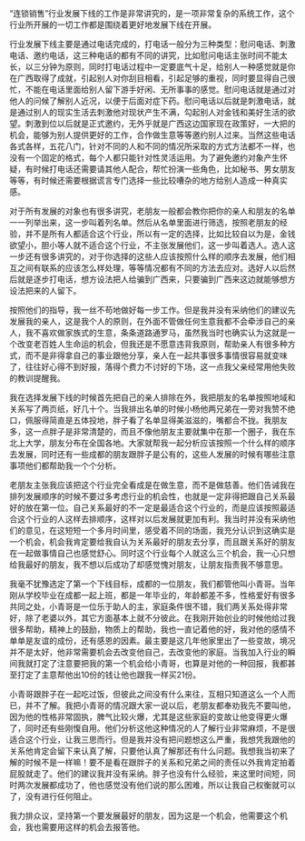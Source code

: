 “连锁销售”行业发展下线的工作是非常讲究的，是一项非常复杂的系统工作，这个行业所开展的一切工作都是围绕着更好地发展下线在开展。

行业发展下线主要是通过电话完成的，打电话一般分为三种类型：慰问电话、刺激电话、邀约电话，这三种电话的都有不同的讲究，比如慰问电话主张时间不能太长，以三分钟为原则，同时打电话过程中一定要底气十足，给别人一种感觉就是你在广西取得了成就，引起别人对你刮目相看，引起足够的重视，同时要显得自己很忙，不能在电话里面给别人留下游手好闲、无所事事的感觉。慰问电话就是通过对他人的问候了解别人近况，以便于后面对症下药。慰问电话以后就是刺激电话，就是通过别人的现实生活去刺激他对现状产生不满，勾起别人对金钱和美好生活的欲望。刺激到位以后就是正式邀约，无外乎就是广西这边国家现在政策好，一大把的机会，能够为别人提供更好的工作，合作做生意等等邀约别人过来。当然这些电话各式各样，五花八门，针对不同的人和不同的情况所采取的方式方法都不一样，也没有一个固定的格式，每个人都只能针对性灵活运用。为了避免邀约对象产生怀疑，有时候打电话还需要请其他人配合，帮忙扮演一些角色，比如秘书、男女朋友等等，有时候还需要根据谎言专门选择一些比较嘈杂的地方给别人造成一种真实感。

对于所有发展的对象也有很多讲究，老朋友一般都会教你把你的亲人和朋友的名单一一列举出来，这一步叫着列名单。然后从名单里面进行筛选，按照老朋友的经验，并不是所有人都适合这个行业，所以有一定的选择，比如比较自以为是，金钱欲望小，胆小等人就不适合这个行业，不主张发展他们，这一步叫着选人。选人这一步还有很多讲究的，对于你选择的这些人应该按照什么样的顺序去发展，他们相互之间有联系的应该怎么样处理，等等情况都有不同的方法去应对。选好人以后然后就是逐步打电话，想方设法把人给骗到广西来，只要骗到广西来这边就能够想方设法把来的人留下。

按照他们的指导，我一丝不苟地做好每一步工作。但是我并没有采纳他们的建议先发展我的亲人，这是我个人的原则，在外面不管做任何生意我都不会牵涉自己的亲人，我不喜欢做家族式的生意，条条道路通罗马，虽然我当时也确实认为这就是一个改变老百姓人生命运的机会，但我还是不愿意违背我原则，帮助亲人有很多种方式，而不是非得拿自己的事业跟他分享，亲人在一起共事很多事情很容易就变味了，往往好心得不到好报，落得个费力不讨好的下场，这一点我父亲经常用他失败的教训提醒我。

我在选择发展下线的时候首先把自己的亲人排除在外，我把朋友的名单按照地域和关系写了两页纸，好几十个。当我排出名单的时候小杨他两兄弟在一旁对我赞不绝口，佩服得简直是五体投地，胖子看了名单显得美滋滋的，嘴都合不拢。我朋友多，这一点胖子是非常清楚的，而且不像他朋友主要就集中在那一个圈子，我在东北上大学，朋友分布在全国各地。大家就帮我一起分析应该按照一个什么样的顺序去发展，同时还有一些成都的朋友跟胖子是公有的，这些人发展的时候有哪些注意事项他们都帮助我一个个分析。

老朋友主张我应该把这个行业完全看成是在做生意，而不是做慈善。他们告诫我在排列发展顺序的时候不要过多考虑行业的机会性，也就是一定非得把跟自己关系最好的放在第一位。自己关系最好的不一定是最适合这个行业的，而是应该按照最适合这个行业的人这样去排顺序，这样对以后发展就更加有利。我当时并没有采纳他们的意见，在这短短一个多月时间里，感受着不同的场面，我充分认识到这确实是一个机会，机会我肯定要给我自认为关系最好的朋友去分享，而且跟关系好的朋友在一起做事情自己也感觉舒心。同时这个行业每个人就这么三个机会，我一心只想给我最好的朋友，我不想以后成功了却感觉愧对朋友，让朋友指责我不够意思。

我毫不犹豫选定了第一个下线目标，成都的一位朋友，我们都管他叫小青哥。当年刚从学校毕业在成都一起上班，都是一年毕业的，年龄都差不多，性格爱好有很多共同之处，小青哥是一位乐于助人的主，家庭条件很不错，我们两关系处得非常好，除了老婆以外，其它方面基本上就不分彼此。在我刚开始创业的时候他给过我很多帮助，精神上的鼓励，物质上的帮助，我也一直记着他的好，我对他的感情不单单是友谊的成份，还有感恩的因素。最主要是这几年他家里出了一些变故，境况并不是太好，他非常需要机会去改变他自己，去改变他的家庭。当我加入行业的瞬间我就打定了注意要把我的第一个机会给小青哥，也算是对他的一种回报，我都甚至打定了主意帮他出10份的钱让他也跟我一样买21份。

小青哥跟胖子在一起吃过饭，但彼此之间没有什么来往，互相只知道这么一个人而已，并不了解。我把小青哥的情况跟大家一说以后，老朋友都奉劝我先不要叫他，因为他的性格非常固执，脾气比较火爆，尤其是这些家庭的变故让他变得更火爆了，同时还有些刚愎自用。他们分析这他这种情况的人了解行业非常麻烦，不是很适合这个行业，让我三思而行。但是我并没有把问题想这么严重，我想凭我跟他的关系他肯定会留下来认真了解，只要他认真了解那还有什么问题。我想我当初来了解的时候不是一样嘛！要不是看在跟胖子的关系和兄弟之间的责任以外我肯定拍着屁股就走了。他们的建议我并没有采纳。胖子也没有什么经验，来这里时间短，同时两次发展都成功了，他也感觉没有他们说的那么困难，所以让我自己权衡就可以了，没有进行任何阻止。

我力排众议，坚持第一个要发展最好的朋友，因为这是一个机会，他需要这个机会，我也需要用这样的机会去报答他。
